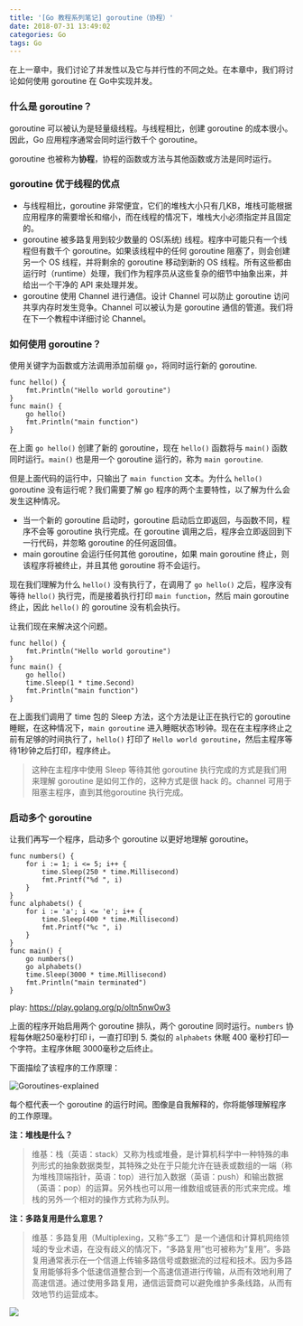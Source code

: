 ```yaml
---
title: '[Go 教程系列笔记] goroutine（协程）'
date: 2018-07-31 13:49:02
categories: Go
tags: Go
---
```


在上一章中，我们讨论了并发性以及它与并行性的不同之处。在本章中，我们将讨论如何使用 goroutine 在 Go中实现并发。

### 什么是 goroutine？

goroutine 可以被认为是轻量级线程。与线程相比，创建 goroutine 的成本很小。因此，Go 应用程序通常会同时运行数千个 goroutine。

goroutine 也被称为**协程**，协程的函数或方法与其他函数或方法是同时运行。

### goroutine 优于线程的优点

* 与线程相比，goroutine 非常便宜，它们的堆栈大小只有几KB，堆栈可能根据应用程序的需要增长和缩小，而在线程的情况下，堆栈大小必须指定并且固定的。
* goroutine 被多路复用到较少数量的 OS(系统) 线程。程序中可能只有一个线程但有数千个 goroutine。如果该线程中的任何 goroutine 阻塞了，则会创建另一个 OS 线程，并将剩余的 goroutine 移动到新的 OS 线程。所有这些都由运行时（runtime）处理，我们作为程序员从这些复杂的细节中抽象出来，并给出一个干净的 API 来处理并发。
* goroutine 使用 Channel 进行通信。设计 Channel 可以防止 goroutine 访问共享内存时发生竞争。Channel 可以被认为是 goroutine 通信的管道。我们将在下一个教程中详细讨论 Channel。

### 如何使用 goroutine？

使用关键字为函数或方法调用添加前缀 `go`，将同时运行新的 goroutine.

```
func hello() {
    fmt.Println("Hello world goroutine")
}
func main() {
    go hello()
    fmt.Println("main function")
}
```

在上面 `go hello()` 创建了新的 goroutine，现在 `hello()` 函数将与 `main()` 函数同时运行。`main()` 也是用一个 goroutine 运行的，称为 `main goroutine`.

但是上面代码的运行中，只输出了 `main function` 文本。为什么 `hello()` goroutine 没有运行呢？我们需要了解 go 程序的两个主要特性，以了解为什么会发生这种情况。

* 当一个新的 goroutine 启动时，goroutine 启动后立即返回，与函数不同，程序不会等 goroutine 执行完成。在 goroutine 调用之后，程序会立即返回到下一行代码，并忽略 goroutine 的任何返回值。
* main goroutine 会运行任何其他 goroutine，如果 main goroutine 终止，则该程序将被终止，并且其他 goroutine 将不会运行。

现在我们理解为什么 `hello()` 没有执行了，在调用了 `go hello()` 之后，程序没有等待 `hello()` 执行完，而是接着执行打印 `main function`，然后 main goroutine 终止，因此 `hello()` 的 goroutine 没有机会执行。

让我们现在来解决这个问题。

```
func hello() {
    fmt.Println("Hello world goroutine")
}
func main() {
    go hello()
    time.Sleep(1 * time.Second)
    fmt.Println("main function")
}
```

在上面我们调用了 time 包的 Sleep 方法，这个方法是让正在执行它的 goroutine 睡眠，在这种情况下，`main goroutine` 进入睡眠状态1秒钟。现在在主程序终止之前有足够的时间执行了，`hello()` 打印了 `Hello world goroutine`，然后主程序等待1秒钟之后打印，程序终止。

> 这种在主程序中使用 Sleep 等待其他 goroutine 执行完成的方式是我们用来理解 goroutine 是如何工作的，这种方式是很 hack 的。channel 可用于阻塞主程序，直到其他goroutine 执行完成。

### 启动多个 goroutine

让我们再写一个程序，启动多个 goroutine 以更好地理解 goroutine。

```
func numbers() {
    for i := 1; i <= 5; i++ {
        time.Sleep(250 * time.Millisecond)
        fmt.Printf("%d ", i)
    }
}
func alphabets() {
    for i := 'a'; i <= 'e'; i++ {
        time.Sleep(400 * time.Millisecond)
        fmt.Printf("%c ", i)
    }
}
func main() {
    go numbers()
    go alphabets()
    time.Sleep(3000 * time.Millisecond)
    fmt.Println("main terminated")
}
```

play: https://play.golang.org/p/oltn5nw0w3

上面的程序开始启用两个 goroutine 排队，两个 goroutine 同时运行。`numbers` 协程每休眠250毫秒打印 i，一直打印到 5. 类似的 `alphabets` 休眠 400 毫秒打印一个字符。主程序休眠 3000毫秒之后终止。

下面描绘了该程序的工作原理：

![Goroutines-explained](http://pa1so03xn.bkt.clouddn.com/Goroutines-explained.png)


每个框代表一个 goroutine 的运行时间。图像是自我解释的，你将能够理解程序的工作原理。

**注：堆栈是什么？**

> 维基：栈（英语：stack）又称为栈或堆叠，是计算机科学中一种特殊的串列形式的抽象数据类型，其特殊之处在于只能允许在链表或数组的一端（称为堆栈顶端指针，英语：top）进行加入数据（英语：push）和输出数据（英语：pop）的运算。另外栈也可以用一维数组或链表的形式来完成。堆栈的另外一个相对的操作方式称为队列。

**注：多路复用是什么意思？**

> 维基：多路复用（Multiplexing，又称“多工”）是一个通信和计算机网络领域的专业术语，在没有歧义的情况下，“多路复用”也可被称为“复用”。多路复用通常表示在一个信道上传输多路信号或数据流的过程和技术。因为多路复用能够将多个低速信道整合到一个高速信道进行传输，从而有效地利用了高速信道。通过使用多路复用，通信运营商可以避免维护多条线路，从而有效地节约运营成本。

![](http://pa1so03xn.bkt.clouddn.com/15326620055027.jpg)